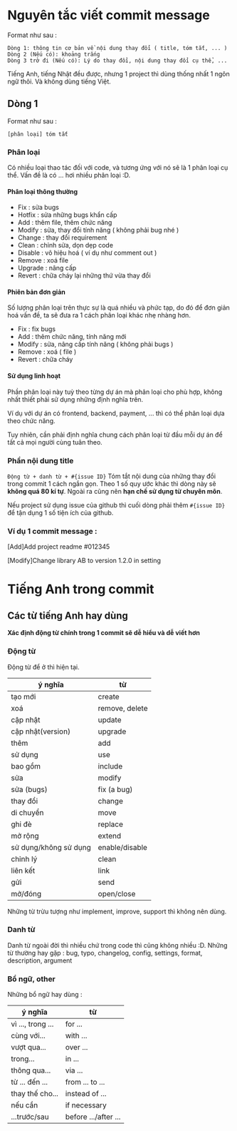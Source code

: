 # Nguyên tắc viết commit message
Format như sau :
```
Dòng 1: thông tin cơ bản về nội dung thay đổi ( title, tóm tắt, ... )
Dòng 2 (Nếu có): khoảng trắng
Dòng 3 trở đi (Nếu có): Lý do thay đổi, nội dung thay đổi cụ thể, ...
```

Tiếng Anh, tiếng Nhật đều được, nhưng 1 project thì dùng thống nhất 1 ngôn ngữ thôi. Và không dùng tiếng Việt.

## Dòng 1

Format như sau :

`[phân loại] tóm tắt`

### Phân loại
Có nhiều loại thao tác đối với code, và tương ứng với nó sẽ là 1 phân loại cụ thể. Vấn đề là có ... hơi nhiều phân loại :D.

####  Phân loại thông thường
* Fix : sửa bugs
* Hotfix : sửa những bugs khẩn cấp
* Add : thêm file, thêm chức năng
* Modify : sửa, thay đổi tính năng ( không phải bug nhé )
* Change : thay đổi requirement
* Clean : chỉnh sửa, dọn dẹp code
* Disable : vô hiệu hoá ( ví dụ như comment out )
* Remove : xoá file
* Upgrade : nâng cấp
* Revert : chữa cháy lại những thứ vừa thay đổi

#### Phiên bản đơn giản
Số lượng phân loại trên thực sự là quá nhiều và phức tạp, do đó để đơn giản hoá vấn đề, ta sẽ đưa ra 1 cách phân loại khác nhẹ nhàng hơn.
* Fix : fix bugs
* Add : thêm chức năng, tính năng mới
* Modify : sửa, nâng cấp tính năng ( không phải bugs )
* Remove : xoá ( file )
* Revert : chữa cháy

#### Sử dụng linh hoạt
Phần phân loại này tuỳ theo từng dự án mà phân loại cho phù hợp, không nhất thiết phải sử dụng những định nghĩa trên.

Ví dụ với dự án có frontend, backend, payment, ... thì có thể phân loại dựa theo chức năng.

Tuy nhiên, cần phải định nghĩa chung cách phân loại từ đầu mỗi dự án để tất cả mọi người cùng tuân theo.

### Phần nội dung title
`Động từ + danh từ + #{issue ID}`
Tóm tắt nội dung của những thay đổi trong commit 1 cách ngắn gọn. Theo 1 số quy ước khác thì dòng này sẽ **không quá 80 kí tự**. Ngoài ra cũng nên **hạn chế sử dụng từ chuyên môn**.

Nếu project sử dụng issue của github thì cuối dòng phải thêm `#{issue ID}` để tận dụng 1 số tiện ích của github.

### Ví dụ 1 commit message :

[Add]Add project readme #012345

[Modify]Change library AB to version 1.2.0 in setting



# Tiếng Anh trong commit
## Các từ tiếng Anh hay dùng

**Xác định động từ chính trong 1 commit sẽ dễ hiểu và dễ viết hơn**

### Động từ

Động từ để ở thì hiện tại.

| ý nghĩa               | từ             |
| --------------------- | -------------- |
| tạo mới               | create         |
| xoá                   | remove, delete |
| cập nhật              | update         |
| cập nhật(version)     | upgrade        |
| thêm                  | add            |
| sử dụng               | use            |
| bao gồm               | include        |
| sửa                   | modify         |
| sửa (bugs)            | fix (a bug)    |
| thay đổi              | change         |
| di chuyển             | move           |
| ghi đè                | replace        |
| mở rộng               | extend         |
| sử dụng/không sử dụng | enable/disable |
| chỉnh lý              | clean          |
| liên kết              | link           |
| gửi                   | send           |
| mở/đóng               | open/close     |

Những từ trừu tượng như implement, improve, support thì không nên dùng.

### Danh từ
Danh từ ngoài đời thì nhiều chứ trong code thì cũng không nhiều :D.
Những từ thường hay gặp :
bug, typo, changelog, config, settings, format, description, argument

### Bổ ngữ, other

Những bổ ngữ hay dùng :

| ý nghĩa           | từ                   |
| ----------------- | -------------------- |
| vì ..., trong ... | for ...              |
| cùng với...       | with ...             |
| vượt qua...       | over ...             |
| trong...          | in ...               |
| thông qua...      | via ...              |
| từ ... đến ...    | from ... to ...      |
| thay thế cho...   | instead of ...       |
| nếu cần           | if necessary         |
| ...trước/sau      | before .../after ... |
